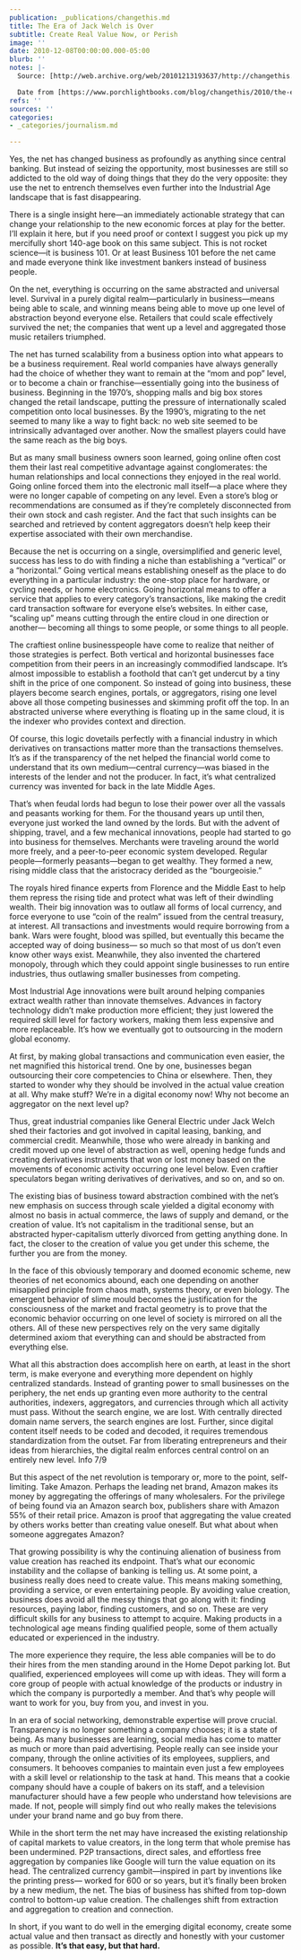 ```yaml
---
publication: _publications/changethis.md
title: The Era of Jack Welch is Over
subtitle: Create Real Value Now, or Perish
image: ''
date: 2010-12-08T00:00:00.000-05:00
blurb: ''
notes: |-
  Source: [http://web.archive.org/web/20101213193637/http://changethis.com/manifesto/77.01.RealValueNow/pdf/77.01.RealValueNow.pdf](http://web.archive.org/web/20101213193637/http://changethis.com/manifesto/77.01.RealValueNow/pdf/77.01.RealValueNow.pdf "http://web.archive.org/web/20101213193637/http://changethis.com/manifesto/77.01.RealValueNow/pdf/77.01.RealValueNow.pdf")

  Date from [https://www.porchlightbooks.com/blog/changethis/2010/the-era-of-jack-welch-is-over-create-real-value-now-or-perish-](https://www.porchlightbooks.com/blog/changethis/2010/the-era-of-jack-welch-is-over-create-real-value-now-or-perish- "https://www.porchlightbooks.com/blog/changethis/2010/the-era-of-jack-welch-is-over-create-real-value-now-or-perish-")
refs: ''
sources: ''
categories:
- _categories/journalism.md

---
```

Yes, the net has changed business as profoundly as anything since central banking. But instead of seizing the opportunity, most businesses are still so addicted to the old way of doing things that they do the very opposite: they use the net to entrench themselves even further into the Industrial Age landscape that is fast disappearing. 

There is a single insight here—an immediately actionable strategy that can change your relationship to the new economic forces at play for the better. I’ll explain it here, but if you need proof or context I suggest you pick up my mercifully short 140-age book on this same subject. This is not rocket science—it is business 101. Or at least Business 101 before the net came and made everyone think like investment bankers instead of business people. 

On the net, everything is occurring on the same abstracted and universal level. Survival in a purely digital realm—particularly in business—means being able to scale, and winning means being able to move up one level of abstraction beyond everyone else. Retailers that could scale effectively survived the net; the companies that went up a level and aggregated those music retailers triumphed. 

The net has turned scalability from a business option into what appears to be a business requirement. Real world companies have always generally had the choice of whether they want to remain at the “mom and pop” level, or to become a chain or franchise—essentially going into the business of business. Beginning in the 1970’s, shopping malls and big box stores changed the retail landscape, putting the pressure of internationally scaled competition onto local businesses. By the 1990’s, migrating to the net seemed to many like a way to fight back: no web site seemed to be intrinsically advantaged over another. Now the smallest players could have the same reach as the big boys. 

But as many small business owners soon learned, going online often cost them their last real competitive advantage against conglomerates: the human relationships and local connections they enjoyed in the real world. Going online forced them into the electronic mall itself—a place where they were no longer capable of competing on any level. Even a store’s blog or recommendations are consumed as if they’re completely disconnected from their own stock and cash register. And the fact that such insights can be searched and retrieved by content aggregators doesn’t help keep their expertise associated with their own merchandise. 

Because the net is occurring on a single, oversimplified and generic level, success has less to do with finding a niche than establishing a “vertical” or a “horizontal.” Going vertical means establishing oneself as the place to do everything in a particular industry: the one-stop place for hardware, or cycling needs, or home electronics. Going horizontal means to offer a service that applies to every category’s transactions, like making the credit card transaction software for everyone else’s websites. In either case, “scaling up” means cutting through the entire cloud in one direction or another— becoming all things to some people, or some things to all people. 

The craftiest online businesspeople have come to realize that neither of those strategies is perfect. Both vertical and horizontal businesses face competition from their peers in an increasingly commodified landscape. It’s almost impossible to establish a foothold that can’t get undercut by a tiny shift in the price of one component. So instead of going into business, these players become search engines, portals, or aggregators, rising one level above all those competing businesses and skimming profit off the top. In an abstracted universe where everything is floating up in the same cloud, it is the indexer who provides context and direction. 

Of course, this logic dovetails perfectly with a financial industry in which derivatives on transactions matter more than the transactions themselves. It’s as if the transparency of the net helped the financial world come to understand that its own medium—central currency—was biased in the interests of the lender and not the producer. In fact, it’s what centralized currency was invented for back in the late Middle Ages. 

That’s when feudal lords had begun to lose their power over all the vassals and peasants working for them. For the thousand years up until then, everyone just worked the land owned by the lords. But with the advent of shipping, travel, and a few mechanical innovations, people had started to go into business for themselves. Merchants were traveling around the world more freely, and a peer-to-peer economic system developed. Regular people—formerly peasants—began to get wealthy. They formed a new, rising middle class that the aristocracy derided as the “bourgeoisie.” 

The royals hired finance experts from Florence and the Middle East to help them repress the rising tide and protect what was left of their dwindling wealth. Their big innovation was to outlaw all forms of local currency, and force everyone to use “coin of the realm” issued from the central treasury, at interest. All transactions and investments would require borrowing from a bank. Wars were fought, blood was spilled, but eventually this became the accepted way of doing business— so much so that most of us don’t even know other ways exist. Meanwhile, they also invented the chartered monopoly, through which they could appoint single businesses to run entire industries, thus outlawing smaller businesses from competing. 

Most Industrial Age innovations were built around helping companies extract wealth rather than innovate themselves. Advances in factory technology didn’t make production more efficient; they just lowered the required skill level for factory workers, making them less expensive and more replaceable. It’s how we eventually got to outsourcing in the modern global economy. 

At first, by making global transactions and communication even easier, the net magnified this historical trend. One by one, businesses began outsourcing their core competencies to China or elsewhere. Then, they started to wonder why they should be involved in the actual value creation at all. Why make stuff? We’re in a digital economy now! Why not become an aggregator on the next level up? 

Thus, great industrial companies like General Electric under Jack Welch shed their factories and got involved in capital leasing, banking, and commercial credit. Meanwhile, those who were already in banking and credit moved up one level of abstraction as well, opening hedge funds and creating derivatives instruments that won or lost money based on the movements of economic activity occurring one level below. Even craftier speculators began writing derivatives of derivatives, and so on, and so on. 

The existing bias of business toward abstraction combined with the net’s new emphasis on success through scale yielded a digital economy with almost no basis in actual commerce, the laws of supply and demand, or the creation of value. It’s not capitalism in the traditional sense, but an abstracted hyper-capitalism utterly divorced from getting anything done. In fact, the closer to the creation of value you get under this scheme, the further you are from the money. 

In the face of this obviously temporary and doomed economic scheme, new theories of net economics abound, each one depending on another misapplied principle from chaos math, systems theory, or even biology. The emergent behavior of slime mould becomes the justification for the consciousness of the market and fractal geometry is to prove that the economic behavior occurring on one level of society is mirrored on all the others. All of these new perspectives rely on the very same digitally determined axiom that everything can and should be abstracted from everything else. 

What all this abstraction does accomplish here on earth, at least in the short term, is make everyone and everything more dependent on highly centralized standards. Instead of granting power to small businesses on the periphery, the net ends up granting even more authority to the central authorities, indexers, aggregators, and currencies through which all activity must pass. Without the search engine, we are lost. With centrally directed domain name servers, the search engines are lost. Further, since digital content itself needs to be coded and decoded, it requires tremendous standardization from the outset. Far from liberating entrepreneurs and their ideas from hierarchies, the digital realm enforces central control on an entirely new level. Info 7/9 

But this aspect of the net revolution is temporary or, more to the point, self-limiting. Take Amazon. Perhaps the leading net brand, Amazon makes its money by aggregating the offerings of many wholesalers. For the privilege of being found via an Amazon search box, publishers share with Amazon 55% of their retail price. Amazon is proof that aggregating the value created by others works better than creating value oneself. But what about when someone aggregates Amazon? 

That growing possibility is why the continuing alienation of business from value creation has reached its endpoint. That’s what our economic instability and the collapse of banking is telling us. At some point, a business really does need to create value. This means making something, providing a service, or even entertaining people. By avoiding value creation, business does avoid all the messy things that go along with it: finding resources, paying labor, finding customers, and so on. These are very difficult skills for any business to attempt to acquire. Making products in a technological age means finding qualified people, some of them actually educated or experienced in the industry. 

The more experience they require, the less able companies will be to do their hires from the men standing around in the Home Depot parking lot. But qualified, experienced employees will come up with ideas. They will form a core group of people with actual knowledge of the products or industry in which the company is purportedly a member. And that’s why people will want to work for you, buy from you, and invest in you. 

In an era of social networking, demonstrable expertise will prove crucial. Transparency is no longer something a company chooses; it is a state of being. As many businesses are learning, social media has come to matter as much or more than paid advertising. People really can see inside your company, through the online activities of its employees, suppliers, and consumers. It behooves companies to maintain even just a few employees with a skill level or relationship to the task at hand. This means that a cookie company should have a couple of bakers on its staff, and a television manufacturer should have a few people who understand how televisions are made. If not, people will simply find out who really makes the televisions under your brand name and go buy from there. 

While in the short term the net may have increased the existing relationship of capital markets to value creators, in the long term that whole premise has been undermined. P2P transactions, direct sales, and effortless free aggregation by companies like Google will turn the value equation on its head. The centralized currency gambit—inspired in part by inventions like the printing press— worked for 600 or so years, but it’s finally been broken by a new medium, the net. The bias of business has shifted from top-down control to bottom-up value creation. The challenges shift from extraction and aggregation to creation and connection. 

In short, if you want to do well in the emerging digital economy, create some actual value and then transact as directly and honestly with your customer as possible. **It’s that easy, but that hard.**
